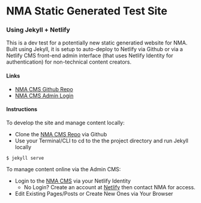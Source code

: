 # NMA Static Generated Test Site
### Using Jekyll + Netlify
This is a dev test for a potentially new static generatied website for NMA. Built using Jekyll, it is setup to auto-deploy to Netlify via Github or via a Netlify CMS front-end admin interface (that uses Netlify Identity for authentication) for non-technical content creators.  

#### Links
- [NMA CMS Github Repo](https://github.com/kccnma/cms)
- [NMA CMS Admin Login](https://nma.netlify.com/admin/)

#### Instructions
To develop the site and manage content locally:
- Clone the [NMA CMS Repo](https://github.com/kccnma/cms) via Github
- Use your Terminal/CLI to cd to the the project directory and run Jekyll locally 

```
$ jekyll serve
```

To manage content online via the Admin CMS:
- Login to the [NMA CMS](https://nma.netlify.com/admin/) via your Netlify Identity
  - No Login? Create an account at [Netlify](https://app.netlify.com) then contact NMA for access.
- Edit Existing Pages/Posts or Create New Ones via Your Browser